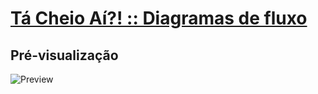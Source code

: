 # [Tá Cheio Aí?! :: Diagramas de fluxo](https://matheusvictor.github.io/tacheio)

## Pré-visualização

![Preview](https://i.ibb.co/mRK7kMT/fluxo-img.png)